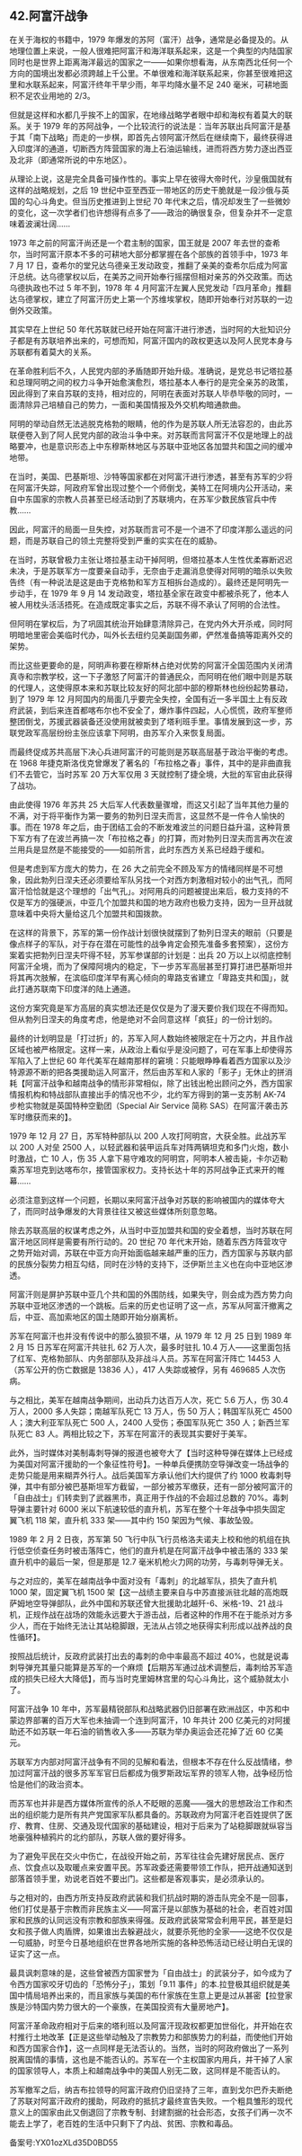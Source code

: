 ## 42.阿富汗战争
在关于海权的书籍中，1979 年爆发的苏阿（富汗）战争，通常是必备提及的。从地理位置上来说，一般人很难把阿富汗和海洋联系起来，这是一个典型的内陆国家同时也是世界上距离海洋最远的国家之一——如果你想看海，从东南西北任何一个方向的国境出发都必须跨越上千公里。不单很难和海洋联系起来，你甚至很难把这里和水联系起来，阿富汗终年干旱少雨，年平均降水量不足 240 毫米，可耕地面积不足农业用地的 2/3。 


但就是这样和水都几乎挨不上的国家，在地缘战略学者眼中却和海权有着莫大的联系。关于 1979 年的苏阿战争，一个比较流行的说法是：当年苏联出兵阿富汗是基于其「南下战略」而走的一步棋，即首先占领阿富汗然后在继续南下，最终获得进入印度洋的通道，切断西方阵营国家的海上石油运输线，进而将西方势力逐出西亚及北非（即通常所说的中东地区）。 


从理论上说，这是完全具备可操作性的。事实上早在彼得大帝时代，沙皇俄国就有这样的战略规划，之后 19 世纪中亚至西亚一带地区的历史干脆就是一段沙俄与英国的勾心斗角史。但当历史推进到上世纪 70 年代末之后，情况却发生了一些微妙的变化，这一次学者们也许想得有点多了——政治的确很复杂，但复杂并不一定意味着波澜壮阔…… 


1973 年之前的阿富汗尚还是一个君主制的国家，国王就是 2007 年去世的查希尔，当时阿富汗原本不多的可耕地大部分都掌握在各个部族的首领手中，1973 年 7 月 17 日，查希尔的堂兄达乌德亲王发动政变，推翻了亲美的查希尔后成为阿富汗总统。达乌德掌权以后，在美苏之间开始奉行摇摆但相对亲苏的外交政策。而达乌德执政也不过 5 年不到，1978 年 4 月阿富汗左翼人民党发动「四月革命」推翻达乌德掌权，建立了阿富汗历史上第一个苏维埃掌权，随即开始奉行对苏联的一边倒外交政策。 


其实早在上世纪 50 年代苏联就已经开始在阿富汗进行渗透，当时阿的大批知识分子都是有苏联培养出来的，可想而知，阿富汗国内的政权更迭以及阿人民党本身与苏联都有着莫大的关系。


在革命胜利后不久，人民党内部的矛盾随即开始升级。准确说，是党总书记塔拉基和总理阿明之间的权力斗争开始愈演愈烈，塔拉基本人奉行的是完全亲苏的政策，因此得到了来自苏联的支持，相对应的，阿明在表面对苏联人毕恭毕敬的同时，一面清除异己培植自己的势力，一面和美国情报及外交机构暗通款曲。 


阿明的举动自然无法逃脱克格勃的眼睛，他的作为是苏联人所无法容忍的，由此苏联便卷入到了阿人民党内部的政治斗争中来。对苏联而言阿富汗不仅是地理上的战略要冲，也是意识形态上中东穆斯林地区与苏联中亚地区各加盟共和国之间的缓冲地带。


在当时，美国、巴基斯坦、沙特等国家都在对阿富汗进行渗透，甚至有苏军的少将在阿富汗失踪，阿政府军曾出现过整个一个师倒戈，美特工在阿境内公开活动，来自中东国家的宗教人员甚至已经活动到了苏联境内，在苏军少数民族官兵中传教…… 


因此，阿富汗的局面一旦失控，对苏联而言可不是一个进不了印度洋那么遥远的问题，而是苏联自己的领土完整将受到严重的实实在在的威胁。 


在当时，苏联曾极力主张让塔拉基主动干掉阿明，但塔拉基本人生性优柔寡断迟迟未决，于是苏联军方一度要亲自动手，无奈由于走漏消息使得对阿明的暗杀以失败告终（有一种说法是这是由于克格勃和军方互相拆台造成的）。最终还是阿明先一步动手，在 1979 年 9 月 14 发动政变，塔拉基全家在政变中都被杀死了，他本人被人用枕头活活捂死。在造成既定事实之后，苏联不得不承认了阿明的合法性。


但阿明在掌权后，为了巩固其统治开始肆意清除异己，在党内外大开杀戒，同时阿明暗地里密会美临时代办，叫外长去纽约见美副国务卿，俨然准备搞等距离外交的架势。


而比这些更要命的是，阿明声称要在穆斯林占绝对优势的阿富汗全国范围内关闭清真寺和宗教学校，这一下子激怒了阿富汗的普通民众，而阿明在他们眼中则是苏联的代理人，这使得原本来和苏联比较友好的阿北部中部的穆斯林也纷纷起势暴动，到了 1979 年 12 月阿国内的局面几乎要完全失控，全国有近一多半国土上有反政府武装，到后来连首都喀布尔也不安全了，爆炸事件四起，人心慌慌，政府军整师整团倒戈，苏援武器装备还没使用就被卖到了塔利班手里。事情发展到这一步，苏联党政军高层纷纷主张应该拿下阿明，由苏军介入来恢复局面。 


而最终促成苏共高层下决心兵进阿富汗的可能则是苏联高层基于政治平衡的考虑。在 1968 年捷克斯洛伐克曾爆发了著名的「布拉格之春」事件，其中的是非曲直我们不去管它，当时苏军 20 万大军仅用 3 天就控制了捷全境，大批的军官由此获得了战功。


由此使得 1976 年苏共 25 大后军人代表数量骤增，而这又引起了当年其他力量的不满，对于将平衡作为第一要务的勃列日涅夫而言，这显然不是一件令人愉快的事。而在 1978 年之后，由于团结工会的不断发难波兰的问题日益升温，这种背景下军方有了在波兰再搞一次「布拉格之春」的打算，而对勃列日涅夫而言再次在波兰用兵是显然是不能接受的——如前所言，此时东西方关系已经趋于缓和。 


但是考虑到军方庞大的势力，在 26 大之前完全不顾及军方的情绪同样是不可想象，因此勃列日涅夫还必须要给军队另找一个对西方刺激相对较小的出气孔，而阿富汗恰恰就是这个理想的「出气孔」。对阿用兵的问题被提出来后，极力支持的不仅是军方的强硬派，中亚几个加盟共和国的地方政府也极力支持，因为一旦开战就意味着中央将大量给这几个加盟共和国拨款。 


在这样的背景下，苏军的第一份作战计划很快就摆到了勃列日涅夫的眼前（只要是像点样子的军队，对于存在潜在可能性的战争肯定会预先准备多套预案），这份方案着实把勃列日涅夫吓得不轻，苏军参谋部的计划是：出兵 20 万以上以彻底控制阿富汗全境，而为了保障阿境内的稳定，下一步苏军高层甚至打算打进巴基斯坦并将其再次肢解，在滨临印度洋早有离心倾向的卑路支省建立「卑路支共和国」，就此打通苏联南下印度洋的陆上通道。


这份方案究竟是军方高层的真实想法还是仅仅是为了漫天要价我们现在不得而知。但从勃列日涅夫的角度考虑，他是绝对不会同意这样「疯狂」的一份计划的。


最终的计划明显是「打过折」的，苏军入阿人数始终被限定在十万之内，并且作战区域也被严格限定。这样一来，从政治上看似乎是没问题了，可在军事上却使得苏军陷入了上世纪 60 年代美军在越南那样的窘境：只能眼睁睁看着西方国家以及沙特源源不断的把各类援助运入阿富汗，然后由苏军和人家的「影子」无休止的拼消耗【阿富汗战争和越南战争的情形非常相似，除了出钱出枪出顾问之外，西方国家情报机构和特战部队直接出手的情况也不少，北约军方得到的第一支苏制 AK-74 步枪实物就是英国特种空勤团（Special Air Service 简称 SAS）在阿富汗袭击苏军时缴获而来的】。 


1979 年 12 月 27 日，苏军特种部队以 200 人攻打阿明宫，大获全胜。此战苏军以 200 人对垒 2500 人，以轻武器和装甲运兵车对阵两辆坦克和多门火炮，数小时激战，亡 10 人，伤 35 人拿下易守难攻的阿明宫，阿明本人被击毙，卡尔迈勒乘苏军坦克到达喀布尔，接管国家权力。支持长达十年的苏阿战争正式来开的帷幕…… 


必须注意到这样一个问题，长期以来阿富汗战争对苏联的影响被国内的媒体夸大了，而同时战争爆发的大背景往往又被这些媒体所刻意忽略。 


除去苏联高层的权谋考虑之外，从当时中亚加盟共和国的安全着想，当时苏联在阿富汗地区同样是需要有所行动的。20 世纪 70 年代末开始，随着东西方阵营攻守之势开始对调，苏联在中亚方向开始面临越来越严重的压力，西方国家与苏联内部的民族分裂势力相互勾结，同时在沙特的支持下，泛伊斯兰主义也在向中亚地区渗透。


阿富汗则是屏护苏联中亚几个共和国的外围防线，如果失守，则会成为西方势力向苏联中亚地区渗透的一个跳板。后来的历史也证明了这一点，苏军从阿富汗撤离之后，中亚、高加索地区的国土随即开始分崩离析。 


苏军在阿富汗也并没有传说中的那么狼狈不堪，从 1979 年 12 月 25 日到 1989 年 2 月 15 日苏军在阿富汗共驻扎 62 万人次，最多时驻扎 10.4 万人——这里面包括了红军、克格勃部队、内务部部队及非战斗人员。苏军在阿富汗阵亡 14453 人（苏军公开的伤亡数据是 13836 人），417 人失踪或被俘，另有 469685 人次伤病。


与之相比，美军在越南战争期间，出动兵力达百万人次，死亡 5.6 万人，伤 30.4 万人，2000 多人失踪；南越军队死亡 13 万人，伤 50 万人；韩国军队死亡 4500 人；澳大利亚军队死亡 500 人，2400 人受伤；泰国军队死亡 350 人；新西兰军队死亡 83 人。两相比较之下，苏军在阿富汗的表现其实要好于美军。 


此外，当时媒体对美制毒刺导弹的报道也被夸大了【当时这种导弹在媒体上已经成为美国对阿富汗援助的一个象征性符号】。一种单兵便携防空导弹改变一场战争的走势只能是用来糊弄外行人。战后美国军方承认他们大约提供了约 1000 枚毒刺导弹，其中有部分被巴基斯坦军方截留，一部分被苏军缴获，还有一部分被阿富汗的「自由战士」们转卖到了武器黑市，真正用于作战的不会超过总数的 70%。毒刺导弹主要针对 6000 米以下航速较低的直升机，苏军在整个十年战争中损失固定翼飞机 118 架，直升机 333 架——其中约 150 架因为气候、事故坠毁。


1989 年 2 月 2 日夜，苏军第 50 飞行中队飞行员格洛夫诺夫上校和他的机组在执行低空侦查任务时被击落阵亡，他们的直升机是在阿富汗战争中被击落的 333 架直升机中的最后一架，但是那是 12.7 毫米机枪火力网的功劳，与毒刺导弹无关。


与之对应的，美军在越南战争中面对没有「毒刺」的北越军队，损失了直升机 1000 架，固定翼飞机 1500 架【这一战绩主要来自与中苏直接派驻北越的高炮既萨姆地空导弹部队，此外中国和苏联还曾大批援助北越歼-6、米格-19、21 战斗机，正规作战在战场的效能永远要大于游击战，后者这种的作用不在于能杀对方多少人，而在于始终无法让其站稳脚跟，无法从占领之地获得实利形成以战养战的良性循环】。


按照战后统计，反政府武装打出去的毒刺的命中率最高不超过 40%，也就是说毒刺导弹充其量只能算是苏军的一个麻烦【后期苏军通过战术调整后，毒刺给苏军造成的损失已经大大降低】，而与当时克里姆林宫里的勾心斗角比，这个威胁就太小了。 


阿富汗战争 10 年中，苏军最精锐部队和战略武器仍旧部署在欧洲战区，中苏和中蒙边界部署的百万大军也未抽调一个连到阿富汗，10 年共计 200 亿美元的对阿援助还不如苏联一年石油的销售收入多——苏联为举办奥运会还花掉了近 60 亿美元。


苏联军方内部对阿富汗战争有不同的见解和看法，但根本不存在什么反战情绪，参加过阿富汗战的很多苏军军官日后都成为俄罗斯政坛军界的领军人物，战争经历恰恰是他们的政治资本。 


而苏军也并非是西方媒体所宣传的杀人不眨眼的恶魔——强大的思想政治工作和杰出的组织能力是所有共产党国家军队都具备的。苏联政府为阿富汗老百姓提供了医疗、教育、住房、交通及现代国家的基础建设，相对于后来为了站稳脚跟就纵容当地豪强种植鸦片的北约部队，苏联人做的要好得多。


为了避免平民在交火中伤亡，在战役开始之前，苏军往往会先建好居民点、医疗点、饮食点以及取暖点来安置平民。苏军政委还需要带领工作队，把开战通知送到部落首领手里，劝说老百姓不要出门。这些都是客观事实，是必须承认的。


与之相对的，由西方所支持反政府武装和我们抗战时期的游击队完全不是一回事，他们打仗是基于宗教而非民族主义——阿富汗是以部族为基础的社会，老百姓对国家和民族的认同远没有宗教和部族来得强。反政府武装常常会利用平民，甚至是妇女和孩子做人肉盾牌，如果谁出去躲避战火，就要杀死他的全家——这绝不仅仅是一句威胁，时至今日基地组织在世界各地所实施的各种恐怖活动已经让明白无误的证实了这一点。


最具讽刺意味的是，这些曾被西方国家誉为「自由战士」的武装分子，如今成为了令西方国家咬牙切齿的「恐怖分子」，策划「9.11 事件」的本.拉登极其组织就是美国中情局培养出来的，而且家族与美国的布什家族在生意上更是过从甚密【拉登家族是沙特国内势力很大的一个豪族，在美国投资有大量房地产】。 


阿富汗革命政府相对于后来的塔利班以及阿富汗现政权都更加世俗化，并开始在农村推行土地改革【正是这些举动触及了宗教势力和部族势力的利益，而使他们开始和西方国家合作】，这一点同样是无法否认的。当然，当时的阿政府做出了一系列脱离国情的事情，这也是不能否认的。苏军在一个主权国家内用兵，并干掉了人家的国家领导人，本质上和越南战争中的美国人别无二致，这同样是不能否认的。 


苏军撤军之后，纳吉布拉领导的阿富汗政府仍旧坚持了三年，直到戈尔巴乔夫断绝了苏联对阿富汗政府的援助，阿政府的抵抗才最终宣告失败。一个粗具雏形的现代意义上的国家由此又倒退回了宗教专制、封建割据的社会形态，女孩子们再一次不能去上学了，老百姓的生活中只剩下了内战、贫困、宗教和毒品。 


备案号:YX01ozXLd35D0BD55

